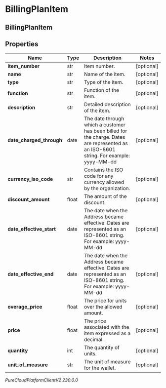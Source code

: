 # BillingPlanItem

## BillingPlanItem

## Properties

|Name | Type | Description | Notes|
|------------ | ------------- | ------------- | -------------|
| **item_number** | str | Item number. | [optional] |
| **name** | str | Name of the item. | [optional] |
| **type** | str | Type of the item. | [optional] |
| **function** | str | Function of the item. | [optional] |
| **description** | str | Detailed description of the item. | [optional] |
| **date_charged_through** | date | The date through which a customer has been billed for the charge. Dates are represented as an ISO-8601 string. For example: yyyy-MM-dd | [optional] |
| **currency_iso_code** | str | Contains the ISO code for any currency allowed by the organization. | [optional] |
| **discount_amount** | float | The amount of the discount. | [optional] |
| **date_effective_start** | date | The date when the Address became effective. Dates are represented as an ISO-8601 string. For example: yyyy-MM-dd | [optional] |
| **date_effective_end** | date | The date when the Address became effective. Dates are represented as an ISO-8601 string. For example: yyyy-MM-dd | [optional] |
| **overage_price** | float | The price for units over the allowed amount. | [optional] |
| **price** | float | The price associated with the item expressed as a decimal. | [optional] |
| **quantity** | int | The quantity of units. | [optional] |
| **unit_of_measure** | str | The unit of measure for the wallet. | [optional] |



_PureCloudPlatformClientV2 230.0.0_
